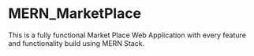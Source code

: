 # MERN_MarketPlace
This is a fully functional Market Place Web Application with every feature and functionality build using MERN Stack.
